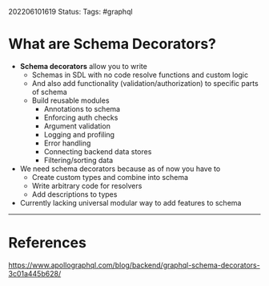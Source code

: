 202206101619
Status: 
Tags: #graphql

# What are Schema Decorators?
- **Schema decorators** allow you to write
	- Schemas in SDL with no code resolve functions and custom logic
	- And also add functionality (validation/authorization) to specific parts of schema
	- Build reusable modules
		- Annotations to schema
		- Enforcing auth checks
		- Argument validation
		- Logging and profiling
		- Error handling
		- Connecting backend data stores
		- Filtering/sorting data
- We need schema decorators because as of now you have to
	- Create custom types and combine into schema
	- Write arbitrary code for resolvers
	- Add descriptions to types
- Currently lacking universal modular way to add features to schema







---
# References
https://www.apollographql.com/blog/backend/graphql-schema-decorators-3c01a445b628/
